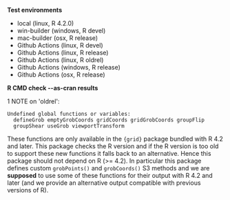 **Test environments**

* local (linux, R 4.2.0) 
* win-builder (windows, R devel)
* mac-builder (osx, R release)
* Github Actions (linux, R devel)
* Github Actions (linux, R release)
* Github Actions (linux, R oldrel)
* Github Actions (windows, R release)
* Github Actions (osx, R release)

**R CMD check --as-cran results**

1 NOTE on 'oldrel':

```
Undefined global functions or variables:
  defineGrob emptyGrobCoords gridCoords gridGrobCoords groupFlip
  groupShear useGrob viewportTransform
```

These functions are only available in the `{grid}` package bundled with R 4.2 and later.
This package checks the R version and if the R version is too old to support
these new functions it falls back to an alternative.
Hence this package should not depend on R (>= 4.2).
In particular this package defines custom `grobPoints()` and `grobCoords()` S3 methods
and we are **supposed** to use some of these functions for their output with R 4.2 and later
(and we provide an alternative output compatible with previous versions of R).
